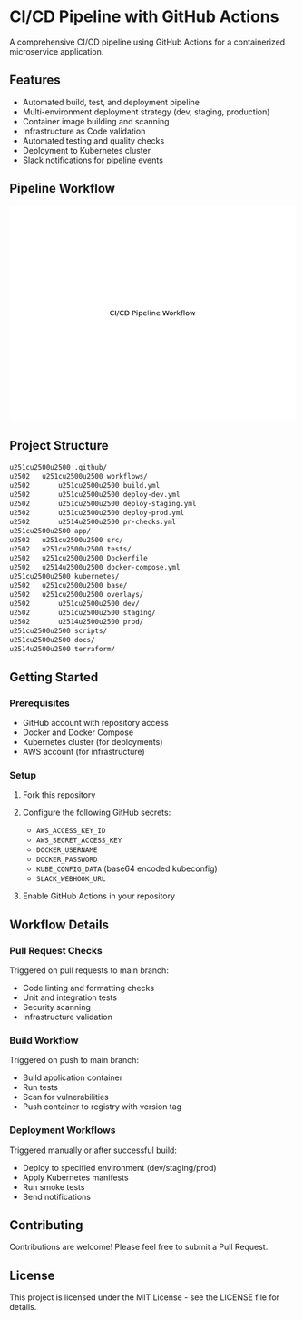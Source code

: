 # CI/CD Pipeline with GitHub Actions

A comprehensive CI/CD pipeline using GitHub Actions for a containerized microservice application.

## Features

- Automated build, test, and deployment pipeline
- Multi-environment deployment strategy (dev, staging, production)
- Container image building and scanning
- Infrastructure as Code validation
- Automated testing and quality checks
- Deployment to Kubernetes cluster
- Slack notifications for pipeline events

## Pipeline Workflow

![CI/CD Pipeline](./docs/pipeline-workflow.png)

## Project Structure

```
u251cu2500u2500 .github/
u2502   u251cu2500u2500 workflows/
u2502       u251cu2500u2500 build.yml
u2502       u251cu2500u2500 deploy-dev.yml
u2502       u251cu2500u2500 deploy-staging.yml
u2502       u251cu2500u2500 deploy-prod.yml
u2502       u2514u2500u2500 pr-checks.yml
u251cu2500u2500 app/
u2502   u251cu2500u2500 src/
u2502   u251cu2500u2500 tests/
u2502   u251cu2500u2500 Dockerfile
u2502   u2514u2500u2500 docker-compose.yml
u251cu2500u2500 kubernetes/
u2502   u251cu2500u2500 base/
u2502   u251cu2500u2500 overlays/
u2502       u251cu2500u2500 dev/
u2502       u251cu2500u2500 staging/
u2502       u2514u2500u2500 prod/
u251cu2500u2500 scripts/
u251cu2500u2500 docs/
u2514u2500u2500 terraform/
```

## Getting Started

### Prerequisites

- GitHub account with repository access
- Docker and Docker Compose
- Kubernetes cluster (for deployments)
- AWS account (for infrastructure)

### Setup

1. Fork this repository
2. Configure the following GitHub secrets:
   - `AWS_ACCESS_KEY_ID`
   - `AWS_SECRET_ACCESS_KEY`
   - `DOCKER_USERNAME`
   - `DOCKER_PASSWORD`
   - `KUBE_CONFIG_DATA` (base64 encoded kubeconfig)
   - `SLACK_WEBHOOK_URL`

3. Enable GitHub Actions in your repository

## Workflow Details

### Pull Request Checks

Triggered on pull requests to main branch:
- Code linting and formatting checks
- Unit and integration tests
- Security scanning
- Infrastructure validation

### Build Workflow

Triggered on push to main branch:
- Build application container
- Run tests
- Scan for vulnerabilities
- Push container to registry with version tag

### Deployment Workflows

Triggered manually or after successful build:
- Deploy to specified environment (dev/staging/prod)
- Apply Kubernetes manifests
- Run smoke tests
- Send notifications

## Contributing

Contributions are welcome! Please feel free to submit a Pull Request.

## License

This project is licensed under the MIT License - see the LICENSE file for details.